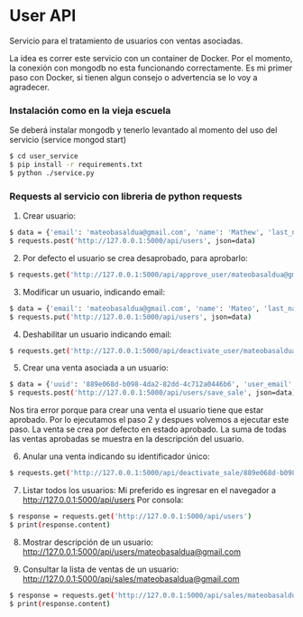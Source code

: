 # User API

Servicio para el tratamiento de usuarios con ventas asociadas. 

La idea es correr este servicio con un container de Docker. Por el momento, la conexión con mongodb no esta funcionando correctamente. Es mi primer paso con Docker, si tienen algun consejo o advertencia se lo voy a agradecer.


### Instalación como en la vieja escuela
Se deberá instalar mongodb y tenerlo levantado al momento del uso del servicio (service mongod start)

```sh
$ cd user_service
$ pip install -r requirements.txt
$ python ./service.py
```

### Requests al servicio con libreria de python requests
1. Crear usuario:
```sh
$ data = {'email': 'mateobasaldua@gmail.com', 'name': 'Mathew', 'last_name': 'Basaldua', 'address': 'Zabala'}
$ requests.post('http://127.0.0.1:5000/api/users', json=data)
```

2. Por defecto el usuario se crea desaprobado, para aprobarlo:
```sh
$ requests.get('http://127.0.0.1:5000/api/approve_user/mateobasaldua@gmail.com')
``` 

3. Modificar un usuario, indicando email:
```sh
$ data = {'email': 'mateobasaldua@gmail.com', 'name': 'Mateo', 'last_name': 'Basa', 'address': 'Zabala 2472'}
$ requests.put('http://127.0.0.1:5000/api/users', json=data)
```

4. Deshabilitar un usuario indicando email:
```sh
$ requests.get('http://127.0.0.1:5000/api/deactivate_user/mateobasaldua@gmail.com')
``` 

5. Crear una venta asociada a un usuario:
```sh
$ data = {'uuid': '889e068d-b098-4da2-82dd-4c712a0446b6', 'user_email': 'mateobasaldua@gmail.com', 'amount': 123.45, 'date': '2017-10-15 11:35'}
$ requests.post('http://127.0.0.1:5000/api/users/save_sale', json=data)
```
Nos tira error porque para crear una venta el usuario tiene que estar aprobado. Por lo ejecutamos el paso 2 y despues volvemos a ejecutar este paso.
La venta se crea por defecto en estado aprobado. La suma de todas las ventas aprobadas se muestra en la descripción del usuario.

6. Anular una venta indicando su identificador único:
```sh
$ requests.get('http://127.0.0.1:5000/api/deactivate_sale/889e068d-b098-4da2-82dd-4c712a0446b6')
``` 

7. Listar todos los usuarios:
Mi preferido es ingresar en el navegador a http://127.0.0.1:5000/api/users
Por consola:
```sh
$ response = requests.get('http://127.0.0.1:5000/api/users')
$ print(response.content)
``` 

8. Mostrar descripción de un usuario: http://127.0.0.1:5000/api/users/mateobasaldua@gmail.com

9. Consultar la lista de ventas de un usuario: http://127.0.0.1:5000/api/sales/mateobasaldua@gmail.com
```sh
$ response = requests.get('http://127.0.0.1:5000/api/sales/mateobasaldua@gmail.com')
$ print(response.content)
``` 
